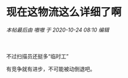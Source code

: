 # 现在这物流这么详细了啊


<i class="pstatus"> 本帖最后由 嗷嗷 于 2020-10-24 08:10 编辑 </i><br />
<br />
<img id="aimg_VoUHh" onclick="zoom(this, this.src, 0, 0, 0)" class="zoom" src="https://kyun.ltyuanfang.cn/tc/2020/10/24/84aa6aea61808.jpg" onmouseover="img_onmouseoverfunc(this)" onload="thumbImg(this)" border="0" alt="" /><br />
<br />
<br />
不过扫描员还挺多“临时工”

有竞争就有进步，不可能被动倒退吧。
